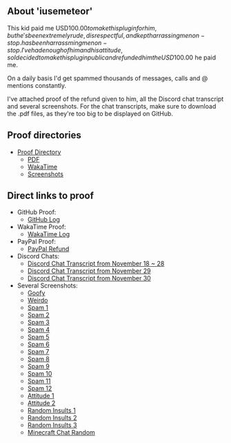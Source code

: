 ## About 'iusemeteor'
This kid paid me USD$100.00 to make this plugin for him, but he's been extremely rude, disrespectful, and kept harrassing me non-stop. has been harrassming me non-stop.
I've had enough of him and his attitude, so I decided to make this plugin public and refunded him the USD$100.00 he paid me.

On a daily basis I'd get spammed thousands of messages, calls and @ mentions constantly.

I've attached proof of the refund given to him, all the Discord chat transcript and several screenshots.
For the chat transcripts, make sure to download the .pdf files, as they're too big to be displayed on GitHub.

## Proof directories
- [Proof Directory](https://github.com/Elb1to/FFA/tree/master/proof)
    - [PDF](https://github.com/Elb1to/FFA/tree/master/proof/pdf)
    - [WakaTime](https://github.com/Elb1to/FFA/tree/master/proof/wakatime)
    - [Screenshots](https://github.com/Elb1to/FFA/tree/master/proof/screenshots)

## Direct links to proof
- GitHub Proof:
    - [GitHub Log](https://github.com/Elb1to/FFA/blob/master/proof/screenshots/GitHub.png)
- WakaTime Proof:
    - [WakaTime Log](https://github.com/Elb1to/FFA/blob/master/proof/wakatime/WakaTime.png)
- PayPal Proof:
    - [PayPal Refund](https://github.com/Elb1to/FFA/blob/master/proof/screenshots/PayPalRefund.png)
- Discord Chats:
    - [Discord Chat Transcript from November 18 ~ 28](https://github.com/Elb1to/FFA/blob/master/proof/pdf/Direct%20Messages%20(Nov%2017-28)%20-%20meteor%20%5B1172805559746056192%5D.pdf)
    - [Discord Chat Transcript from November 29](https://github.com/Elb1to/FFA/blob/master/proof/pdf/Direct%20Messages%20(Nov%2029%202023)%20-%20meteor%20%5B1172805559746056192%5D.pdf)
    - [Discord Chat Transcript from November 30](https://github.com/Elb1to/FFA/blob/master/proof/pdf/Direct%20Messages%20(Nov%2030%2C%202023)%20-%20meteor%20%5B1172805559746056192%5D.pdf)
- Several Screenshots:
    - [Goofy](https://github.com/Elb1to/FFA/blob/master/proof/screenshots/Goofy.png)
    - [Weirdo](https://github.com/Elb1to/FFA/blob/master/proof/screenshots/Weirdo1.png)
    - [Spam 1](https://github.com/Elb1to/FFA/blob/master/proof/screenshots/Spam1.png)
    - [Spam 2](https://github.com/Elb1to/FFA/blob/master/proof/screenshots/Spam2.png)
    - [Spam 3](https://github.com/Elb1to/FFA/blob/master/proof/screenshots/Spam3.png)
    - [Spam 4](https://github.com/Elb1to/FFA/blob/master/proof/screenshots/Spam4.png)
    - [Spam 5](https://github.com/Elb1to/FFA/blob/master/proof/screenshots/Spam5.png)
    - [Spam 6](https://github.com/Elb1to/FFA/blob/master/proof/screenshots/Spam6.png)
    - [Spam 7](https://github.com/Elb1to/FFA/blob/master/proof/screenshots/Spam7.png)
    - [Spam 8](https://github.com/Elb1to/FFA/blob/master/proof/screenshots/Spam8.png)
    - [Spam 9](https://github.com/Elb1to/FFA/blob/master/proof/screenshots/Spam9.png)
    - [Spam 10](https://github.com/Elb1to/FFA/blob/master/proof/screenshots/Spam10.png)
    - [Spam 11](https://github.com/Elb1to/FFA/blob/master/proof/screenshots/Spam11.png)
    - [Spam 12](https://github.com/Elb1to/FFA/blob/master/proof/screenshots/Spam12.png)
    - [Attitude 1](https://github.com/Elb1to/FFA/blob/master/proof/screenshots/Attitude1.png)
    - [Attitude 2](https://github.com/Elb1to/FFA/blob/master/proof/screenshots/Attitude2.png)
    - [Random Insults 1](https://github.com/Elb1to/FFA/blob/master/proof/screenshots/Insults1.png)
    - [Random Insults 2](https://github.com/Elb1to/FFA/blob/master/proof/screenshots/Insults2.png)
    - [Random Insults 3](https://github.com/Elb1to/FFA/blob/master/proof/screenshots/Insults3.png)
    - [Minecraft Chat Random](https://github.com/Elb1to/FFA/blob/master/proof/screenshots/MinecraftChat1.png)